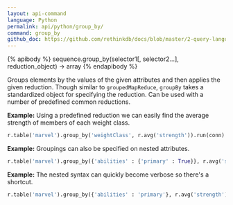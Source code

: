 ```yaml
---
layout: api-command 
language: Python
permalink: api/python/group_by/
command: group_by
github_doc: https://github.com/rethinkdb/docs/blob/master/2-query-language/api/ruby/aggregation/group_by.md
---
```


{% apibody %}
sequence.group_by(selector1[, selector2...], reduction_object) → array
{% endapibody %}

Groups elements by the values of the given attributes and then applies the given
reduction. Though similar to `groupedMapReduce`, `groupBy` takes a standardized object
for specifying the reduction. Can be used with a number of predefined common reductions.

__Example:__ Using a predefined reduction we can easily find the average strength of members of each weight class.

```py
r.table('marvel').group_by('weightClass', r.avg('strength')).run(conn)
```

__Example:__ Groupings can also be specified on nested attributes.

```py
r.table('marvel').group_by({'abilities' : {'primary' : True}}, r.avg('strength')).run(conn)
```


__Example:__ The nested syntax can quickly become verbose so there's a shortcut.

```py
r.table('marvel').group_by({'abilities' : 'primary'}, r.avg('strength')).run(conn)
```

